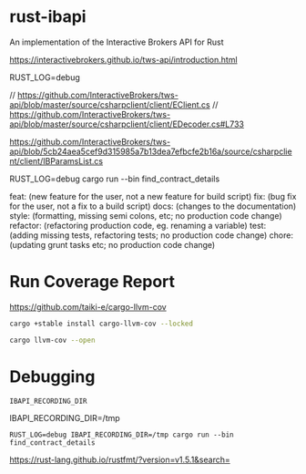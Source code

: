 # rust-ibapi
An implementation of the Interactive Brokers API for Rust

https://interactivebrokers.github.io/tws-api/introduction.html

RUST_LOG=debug 

// https://github.com/InteractiveBrokers/tws-api/blob/master/source/csharpclient/client/EClient.cs
// https://github.com/InteractiveBrokers/tws-api/blob/master/source/csharpclient/client/EDecoder.cs#L733

https://github.com/InteractiveBrokers/tws-api/blob/5cb24aea5cef9d315985a7b13dea7efbcfe2b16a/source/csharpclient/client/IBParamsList.cs

RUST_LOG=debug cargo run --bin find_contract_details

feat: (new feature for the user, not a new feature for build script)
fix: (bug fix for the user, not a fix to a build script)
docs: (changes to the documentation)
style: (formatting, missing semi colons, etc; no production code change)
refactor: (refactoring production code, eg. renaming a variable)
test: (adding missing tests, refactoring tests; no production code change)
chore: (updating grunt tasks etc; no production code change)

# Run Coverage Report

https://github.com/taiki-e/cargo-llvm-cov

```bash
cargo +stable install cargo-llvm-cov --locked

cargo llvm-cov --open
```

# Debugging

`IBAPI_RECORDING_DIR`

IBAPI_RECORDING_DIR=/tmp
```
RUST_LOG=debug IBAPI_RECORDING_DIR=/tmp cargo run --bin find_contract_details
```

https://rust-lang.github.io/rustfmt/?version=v1.5.1&search=